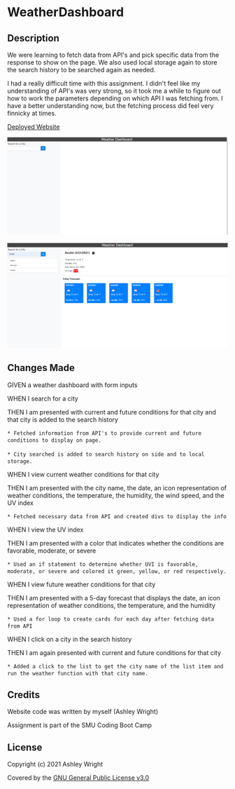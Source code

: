 # WeatherDashboard

## Description

We were learning to fetch data from API's and pick specific data from the response to show on the page. We also used local storage again to store the search history to be searched again as needed.

I had a really difficult time with this assignment. I didn't feel like my understanding of API's was very strong, so it took me a while to figure out how to work the parameters depending on which API I was fetching from. I have a better understanding now, but the fetching process did feel very finnicky at times.

[Deployed Website](https://ashleyaggie.github.io/WeatherDashboard/)

![Picture of website landing page](/assets/images/website.png)

![Picture of website with info](/assets/images/websiteInfo.png)

## Changes Made

GIVEN a weather dashboard with form inputs

WHEN I search for a city

THEN I am presented with current and future conditions for that city and that city is added to the search history

    * Fetched information from API's to provide current and future conditions to display on page.

    * City searched is added to search history on side and to local storage.

WHEN I view current weather conditions for that city

THEN I am presented with the city name, the date, an icon representation of weather conditions, the temperature, the humidity, the wind speed, and the UV index

    * Fetched necessary data from API and created divs to display the info

WHEN I view the UV index

THEN I am presented with a color that indicates whether the conditions are favorable, moderate, or severe

    * Used an if statement to determine whether UVI is favorable, moderate, or severe and colored it green, yellow, or red respectively.

WHEN I view future weather conditions for that city

THEN I am presented with a 5-day forecast that displays the date, an icon representation of weather conditions, the temperature, and the humidity

    * Used a for loop to create cards for each day after fetching data from API

WHEN I click on a city in the search history

THEN I am again presented with current and future conditions for that city

    * Added a click to the list to get the city name of the list item and run the weather function with that city name.

## Credits

Website code was written by myself (Ashley Wright)

Assignment is part of the SMU Coding Boot Camp

## License

Copyright (c) 2021 Ashley Wright

Covered by the [GNU General Public License v3.0](https://choosealicense.com/licenses/gpl-3.0/)